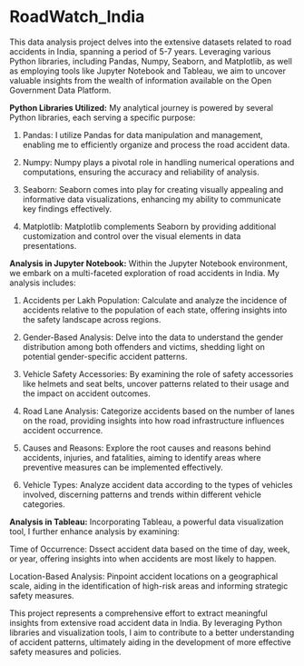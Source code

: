 # RoadWatch_India
This data analysis project delves into the extensive datasets related to road accidents in India, spanning a period of 5-7 years. Leveraging various Python libraries, including Pandas, Numpy, Seaborn, and Matplotlib, as well as employing tools like Jupyter Notebook and Tableau, we aim to uncover valuable insights from the wealth of information available on the Open Government Data Platform.

**Python Libraries Utilized:**
My analytical journey is powered by several Python libraries, each serving a specific purpose:

1. Pandas: I utilize Pandas for data manipulation and management, enabling me to efficiently organize and process the road accident data.

2. Numpy: Numpy plays a pivotal role in handling numerical operations and computations, ensuring the accuracy and reliability of analysis.

3. Seaborn: Seaborn comes into play for creating visually appealing and informative data visualizations, enhancing my ability to communicate key findings effectively.

4. Matplotlib: Matplotlib complements Seaborn by providing additional customization and control over the visual elements in data presentations.

**Analysis in Jupyter Notebook:**
Within the Jupyter Notebook environment, we embark on a multi-faceted exploration of road accidents in India. My analysis includes:

1. Accidents per Lakh Population: Calculate and analyze the incidence of accidents relative to the population of each state, offering insights into the safety landscape across regions.

2. Gender-Based Analysis: Delve into the data to understand the gender distribution among both offenders and victims, shedding light on potential gender-specific accident patterns.

3. Vehicle Safety Accessories: By examining the role of safety accessories like helmets and seat belts, uncover patterns related to their usage and the impact on accident outcomes.

4. Road Lane Analysis: Categorize accidents based on the number of lanes on the road, providing insights into how road infrastructure influences accident occurrence.

5. Causes and Reasons: Explore the root causes and reasons behind accidents, injuries, and fatalities, aiming to identify areas where preventive measures can be implemented effectively.

6. Vehicle Types: Analyze accident data according to the types of vehicles involved, discerning patterns and trends within different vehicle categories.

**Analysis in Tableau:**
Incorporating Tableau, a powerful data visualization tool, I further enhance analysis by examining:

Time of Occurrence: Dssect accident data based on the time of day, week, or year, offering insights into when accidents are most likely to happen.

Location-Based Analysis: Pinpoint accident locations on a geographical scale, aiding in the identification of high-risk areas and informing strategic safety measures.

This project represents a comprehensive effort to extract meaningful insights from extensive road accident data in India. By leveraging Python libraries and visualization tools, I aim to contribute to a better understanding of accident patterns, ultimately aiding in the development of more effective safety measures and policies.

